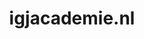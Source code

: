 ---
layout: post
title:  "igjacademie.nl"
internal_url:  "/dutchgov/igjacademie.nl.html"
categories: dutchgov
---